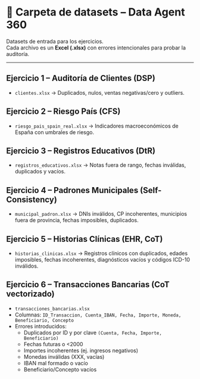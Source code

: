# 📂 Carpeta de datasets – Data Agent 360

Datasets de entrada para los ejercicios.  
Cada archivo es un **Excel (.xlsx)** con errores intencionales para probar la auditoría.

---

## Ejercicio 1 – Auditoría de Clientes (DSP)
- `clientes.xlsx` → Duplicados, nulos, ventas negativas/cero y outliers.  

## Ejercicio 2 – Riesgo País (CFS)
- `riesgo_pais_spain_real.xlsx` → Indicadores macroeconómicos de España con umbrales de riesgo.  

## Ejercicio 3 – Registros Educativos (DtR)
- `registros_educativos.xlsx` → Notas fuera de rango, fechas inválidas, duplicados y vacíos.  

## Ejercicio 4 – Padrones Municipales (Self-Consistency)
- `municipal_padron.xlsx` → DNIs inválidos, CP incoherentes, municipios fuera de provincia, fechas imposibles, duplicados.  

## Ejercicio 5 – Historias Clínicas (EHR, CoT)
- `historias_clinicas.xlsx` → Registros clínicos con duplicados, edades imposibles, fechas incoherentes, diagnósticos vacíos y códigos ICD-10 inválidos.  

## Ejercicio 6 – Transacciones Bancarias (CoT vectorizado)
- `transacciones_bancarias.xlsx`  
- Columnas: `ID_Transaccion, Cuenta_IBAN, Fecha, Importe, Moneda, Beneficiario, Concepto`  
- Errores introducidos:  
  - Duplicados por ID y por clave `(Cuenta, Fecha, Importe, Beneficiario)`  
  - Fechas futuras o <2000  
  - Importes incoherentes (ej. ingresos negativos)  
  - Monedas inválidas (XXX, vacías)  
  - IBAN mal formado o vacío  
  - Beneficiario/Concepto vacíos
